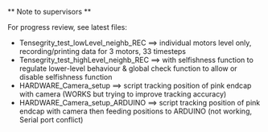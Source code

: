 ** Note to supervisors ** 

For progress review, see latest files:  
- Tensegrity_test_lowLevel_neighb_REC ==> individual motors level only,  recording/printing data for 3 motors, 33 timesteps
- Tensegrity_test_highLevel_neighb_REC ==> with selfishness function to regulate lower-level behaviour & global check function to allow or disable selfishness function
- HARDWARE_Camera_setup ==> script tracking position of pink endcap with camera (WORKS but trying to improve tracking accuracy)
- HARDWARE_Camera_setup_ARDUINO ==> script tracking position of pink endcap with camera then feeding positions to ARDUINO (not working, Serial port conflict)

